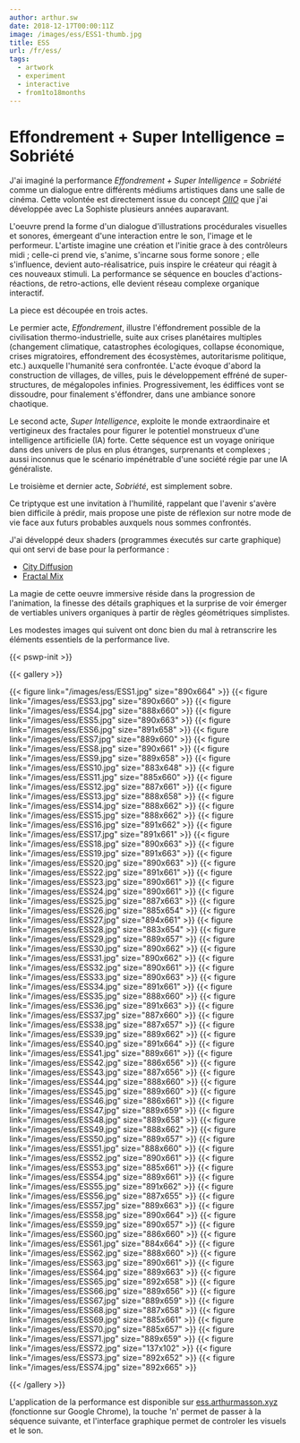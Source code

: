 ```yaml
---
author: arthur.sw
date: 2018-12-17T00:00:11Z
image: /images/ess/ESS1-thumb.jpg
title: ESS
url: /fr/ess/
tags:
  - artwork
  - experiment
  - interactive
  - from1to18months
---
```


# Effondrement + Super Intelligence = Sobriété

J'ai imaginé la performance *Effondrement + Super Intelligence = Sobriété* comme un dialogue entre différents médiums artistiques dans une salle de cinéma. Cette volontée est directement issue du concept *[OIIO](http://arthurmasson.xyz/oiio/)* que j'ai développée avec La Sophiste plusieurs années auparavant.

L'oeuvre prend la forme d'un dialogue d'illustrations procédurales visuelles et sonores, émergeant d'une interaction entre le son, l'image et le performeur. L'artiste imagine une création et l'initie grace à des contrôleurs midi ; celle-ci prend vie, s'anime, s'incarne sous forme sonore ; elle s'influence, devient auto-réalisatrice, puis inspire le créateur qui réagit à ces nouveaux stimuli. La performance se séquence en boucles d'actions-réactions, de retro-actions, elle devient réseau complexe organique interactif.

La piece est découpée en trois actes. 

Le permier acte, *Effondrement*, illustre l'éffondrement possible de la civilisation thermo-industrielle, suite aux crises planétaires multiples (changement climatique, catastrophes écologiques, collapse économique, crises migratoires, effondrement des écosystèmes, autoritarisme politique, etc.) auxquelle l'humanité sera confrontée. L'acte évoque d'abord la construction de villages, de villes, puis le développement effréné de super-structures, de mégalopoles infinies. Progressivement, les édiffices vont se dissoudre, pour finalement s'éffondrer, dans une ambiance sonore chaotique.

Le second acte, *Super Intelligence*, exploite le monde extraordinaire et vertigineux des fractales pour figurer le potentiel monstrueux d'une intelligence artificielle (IA) forte. Cette séquence est un voyage onirique dans des univers de plus en plus étranges, surprenants et complexes ; aussi inconnus que le scénario impénétrable d'une société régie par une IA généraliste.

Le troisième et dernier acte, *Sobriété*, est simplement sobre.

Ce triptyque est une invitation à l'humilité, rappelant que l'avenir s'avère bien difficile à prédir, mais propose une piste de réflexion sur notre mode de vie face aux futurs probables auxquels nous sommes confrontés.

J'ai développé deux shaders (programmes éxecutés sur carte graphique) qui ont servi de base pour la performance :

 - [City Diffusion](https://www.shadertoy.com/view/tdXGRr)
 - [Fractal Mix](https://www.shadertoy.com/view/lltBzj)

La magie de cette oeuvre immersive réside dans la progression de l'animation, la finesse des détails graphiques et la surprise de voir émerger de vertiables univers organiques à partir de règles géométriques simplistes. 

Les modestes images qui suivent ont donc bien du mal à retranscrire les éléments essentiels de la performance live.

{{< pswp-init >}}

{{< gallery >}}

{{< figure link="/images/ess/ESS1.jpg" size="890x664" >}}
{{< figure link="/images/ess/ESS3.jpg" size="890x660" >}}
{{< figure link="/images/ess/ESS4.jpg" size="888x660" >}}
{{< figure link="/images/ess/ESS5.jpg" size="890x663" >}}
{{< figure link="/images/ess/ESS6.jpg" size="891x658" >}}
{{< figure link="/images/ess/ESS7.jpg" size="889x660" >}}
{{< figure link="/images/ess/ESS8.jpg" size="890x661" >}}
{{< figure link="/images/ess/ESS9.jpg" size="889x658" >}}
{{< figure link="/images/ess/ESS10.jpg" size="883x648" >}}
{{< figure link="/images/ess/ESS11.jpg" size="885x660" >}}
{{< figure link="/images/ess/ESS12.jpg" size="887x661" >}}
{{< figure link="/images/ess/ESS13.jpg" size="888x658" >}}
{{< figure link="/images/ess/ESS14.jpg" size="888x662" >}}
{{< figure link="/images/ess/ESS15.jpg" size="888x662" >}}
{{< figure link="/images/ess/ESS16.jpg" size="891x662" >}}
{{< figure link="/images/ess/ESS17.jpg" size="891x661" >}}
{{< figure link="/images/ess/ESS18.jpg" size="890x663" >}}
{{< figure link="/images/ess/ESS19.jpg" size="891x663" >}}
{{< figure link="/images/ess/ESS20.jpg" size="890x663" >}}
{{< figure link="/images/ess/ESS22.jpg" size="891x661" >}}
{{< figure link="/images/ess/ESS23.jpg" size="890x661" >}}
{{< figure link="/images/ess/ESS24.jpg" size="890x661" >}}
{{< figure link="/images/ess/ESS25.jpg" size="887x663" >}}
{{< figure link="/images/ess/ESS26.jpg" size="885x654" >}}
{{< figure link="/images/ess/ESS27.jpg" size="894x661" >}}
{{< figure link="/images/ess/ESS28.jpg" size="883x654" >}}
{{< figure link="/images/ess/ESS29.jpg" size="889x657" >}}
{{< figure link="/images/ess/ESS30.jpg" size="890x662" >}}
{{< figure link="/images/ess/ESS31.jpg" size="890x662" >}}
{{< figure link="/images/ess/ESS32.jpg" size="890x661" >}}
{{< figure link="/images/ess/ESS33.jpg" size="890x663" >}}
{{< figure link="/images/ess/ESS34.jpg" size="891x661" >}}
{{< figure link="/images/ess/ESS35.jpg" size="888x660" >}}
{{< figure link="/images/ess/ESS36.jpg" size="891x663" >}}
{{< figure link="/images/ess/ESS37.jpg" size="887x660" >}}
{{< figure link="/images/ess/ESS38.jpg" size="887x657" >}}
{{< figure link="/images/ess/ESS39.jpg" size="889x662" >}}
{{< figure link="/images/ess/ESS40.jpg" size="891x664" >}}
{{< figure link="/images/ess/ESS41.jpg" size="889x661" >}}
{{< figure link="/images/ess/ESS42.jpg" size="886x656" >}}
{{< figure link="/images/ess/ESS43.jpg" size="887x656" >}}
{{< figure link="/images/ess/ESS44.jpg" size="888x660" >}}
{{< figure link="/images/ess/ESS45.jpg" size="889x660" >}}
{{< figure link="/images/ess/ESS46.jpg" size="886x661" >}}
{{< figure link="/images/ess/ESS47.jpg" size="889x659" >}}
{{< figure link="/images/ess/ESS48.jpg" size="889x658" >}}
{{< figure link="/images/ess/ESS49.jpg" size="888x662" >}}
{{< figure link="/images/ess/ESS50.jpg" size="889x657" >}}
{{< figure link="/images/ess/ESS51.jpg" size="888x660" >}}
{{< figure link="/images/ess/ESS52.jpg" size="890x661" >}}
{{< figure link="/images/ess/ESS53.jpg" size="885x661" >}}
{{< figure link="/images/ess/ESS54.jpg" size="889x661" >}}
{{< figure link="/images/ess/ESS55.jpg" size="891x662" >}}
{{< figure link="/images/ess/ESS56.jpg" size="887x655" >}}
{{< figure link="/images/ess/ESS57.jpg" size="889x663" >}}
{{< figure link="/images/ess/ESS58.jpg" size="890x664" >}}
{{< figure link="/images/ess/ESS59.jpg" size="890x657" >}}
{{< figure link="/images/ess/ESS60.jpg" size="886x660" >}}
{{< figure link="/images/ess/ESS61.jpg" size="884x664" >}}
{{< figure link="/images/ess/ESS62.jpg" size="888x660" >}}
{{< figure link="/images/ess/ESS63.jpg" size="890x661" >}}
{{< figure link="/images/ess/ESS64.jpg" size="889x663" >}}
{{< figure link="/images/ess/ESS65.jpg" size="892x658" >}}
{{< figure link="/images/ess/ESS66.jpg" size="889x656" >}}
{{< figure link="/images/ess/ESS67.jpg" size="889x659" >}}
{{< figure link="/images/ess/ESS68.jpg" size="887x658" >}}
{{< figure link="/images/ess/ESS69.jpg" size="885x661" >}}
{{< figure link="/images/ess/ESS70.jpg" size="885x657" >}}
{{< figure link="/images/ess/ESS71.jpg" size="889x659" >}}
{{< figure link="/images/ess/ESS72.jpg" size="137x102" >}}
{{< figure link="/images/ess/ESS73.jpg" size="892x652" >}}
{{< figure link="/images/ess/ESS74.jpg" size="892x665" >}}

{{< /gallery >}}

L'application de la performance est disponible sur [ess.arthurmasson.xyz](http://ess.arthurmasson.xyz/)  (fonctionne sur Google Chrome), la touche 'n' permet de passer à la séquence suivante, et l'interface graphique permet de controler les visuels et le son.